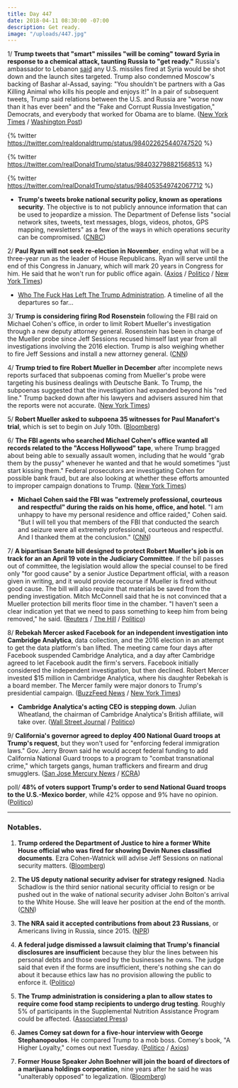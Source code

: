 ```yaml
---
title: Day 447
date: 2018-04-11 08:30:00 -07:00
description: Get ready.
image: "/uploads/447.jpg"
---
```


1/ **Trump tweets that "smart" missiles "will be coming" toward Syria in response to a chemical attack, taunting Russia to "get ready."** Russia's ambassador to Lebanon [said](https://www.nytimes.com/reuters/2018/04/11/world/middleeast/11reuters-mideast-crisis-syria-russia-diplomat.html) any U.S. missiles fired at Syria would be shot down and the launch sites targeted. Trump also condemned Moscow's backing of Bashar al-Assad, saying: "You shouldn't be partners with a Gas Killing Animal who kills his people and enjoys it!" In a pair of subsequent tweets, Trump said relations between the U.S. and Russia are "worse now than it has ever been" and the "Fake and Corrupt Russia Investigation," Democrats, and everybody that worked for Obama are to blame. ([New York Times](https://www.nytimes.com/2018/04/11/world/middleeast/trump-syria-attack.html) / [Washington Post](https://www.washingtonpost.com/politics/trump-says-missiles-will-be-coming-to-syria-taunts-russia-for-vowing-to-block-them/2018/04/11/7dc52fa0-3d7a-11e8-8d53-eba0ed2371cc_story.html))

{% twitter https://twitter.com/realdonaldtrump/status/984022625440747520 %}

{% twitter https://twitter.com/realDonaldTrump/status/984032798821568513 %}

{% twitter https://twitter.com/realDonaldTrump/status/984053549742067712 %}

* **Trump's tweets broke national security policy, known as operations security**. The objective is to not publicly announce information that can be used to jeopardize a mission. The Department of Defense lists "social network sites, tweets, text messages, blogs, videos, photos, GPS mapping, newsletters" as a few of the ways in which operations security can be compromised. ([CNBC](https://www.cnbc.com/2018/04/11/trumps-syria-threat-tweet-violates-national-security-procedures.html))

2/ **Paul Ryan will not seek re-election in November**, ending what will be a three-year run as the leader of House Republicans. Ryan will serve until the end of this Congress in January, which will mark 20 years in Congress for him. He said that he won't run for public office again. ([Axios](https://www.axios.com/paul-ryan-not-running-reelection-retirement-8b5c598b-bcdf-46ca-a7d9-7206c2f3fdb5.html) / [Politico](https://www.politico.com/story/2018/04/11/ryan-to-retire-after-this-year-514543) / [New York Times](https://www.nytimes.com/2018/04/11/us/politics/paul-ryan-speaker.html))

* [Who The Fuck Has Left The Trump Administration](https://talk.whatthefuckjusthappenedtoday.com/t/who-the-fuck-has-left-the-trump-administration/908). A timeline of all the departures so far...

3/ **Trump is considering firing Rod Rosenstein** following the FBI raid on Michael Cohen's office, in order to limit Robert Mueller's investigation through a new deputy attorney general. Rosenstein has been in charge of the Mueller probe since Jeff Sessions recused himself last year from all investigations involving the 2016 election. Trump is also weighing whether to fire Jeff Sessions and install a new attorney general. ([CNN](https://www.cnn.com/2018/04/10/politics/trump-rod-rosenstein-robert-mueller/index.html))

4/ **Trump tried to fire Robert Mueller in December** after incomplete news reports surfaced that subpoenas coming from Mueller's probe were targeting his business dealings with Deutsche Bank. To Trump, the subpoenas suggested that the investigation had expanded beyond his "red line." Trump backed down after his lawyers and advisers assured him that the reports were not accurate. ([New York Times](https://www.nytimes.com/2018/04/10/us/politics/trump-sought-to-fire-mueller-in-december.html))

5/ **Robert Mueller asked to subpoena 35 witnesses for Paul Manafort's trial**, which is set to begin on July 10th. ([Bloomberg](https://www.bloomberg.com/news/articles/2018-04-11/mueller-seeks-subpoenas-for-35-witnesses-for-manafort-trial))

6/ **The FBI agents who searched Michael Cohen's office wanted all records related to the "Access Hollywood" tape**, where Trump bragged about being able to sexually assault women, including that he would "grab them by the pussy" whenever he wanted and that he would sometimes "just start kissing them." Federal prosecutors are investigating Cohen for possible bank fraud, but are also looking at whether these efforts amounted to improper campaign donations to Trump. ([New York Times](https://www.nytimes.com/2018/04/11/us/politics/michael-cohen-trump-access-hollywood.html))

* **Michael Cohen said the FBI was "extremely professional, courteous and respectful" during the raids on his home, office, and hotel**. "I am unhappy to have my personal residence and office raided," Cohen said. "But I will tell you that members of the FBI that conducted the search and seizure were all extremely professional, courteous and respectful. And I thanked them at the conclusion." ([CNN](https://www.cnn.com/2018/04/10/politics/michael-cohen-fbi-raid/index.html))

7/ **A bipartisan Senate bill designed to protect Robert Mueller's job is on track for an an April 19 vote in the Judiciary Committee**. If the bill passes out of committee, the legislation would allow the special counsel to be fired only "for good cause" by a senior Justice Department official, with a reason given in writing, and it would provide recourse if Mueller is fired without good cause. The bill will also require that materials be saved from the pending investigation. Mitch McConnell said that he is not convinced that a Mueller protection bill merits floor time in the chamber. "I haven't seen a clear indication yet that we need to pass something to keep him from being removed," he said. ([Reuters](https://www.reuters.com/article/us-usa-trump-russia/bipartisan-group-of-senators-introduce-proposal-to-protect-mueller-idUSKBN1HI1VA) / [The Hill](http://thehill.com/homenews/senate/382683-senate-panel-moves-to-take-up-bill-protecting-mueller) / [Politico](https://www.politico.com/story/2018/04/11/senate-bill-protect-mueller-514494))

8/ **Rebekah Mercer asked Facebook for an independent investigation into Cambridge Analytica**, data collection, and the 2016 election in an attempt to get the data platform's ban lifted. The meeting came four days after Facebook suspended Cambridge Analytica, and a day after Cambridge agreed to let Facebook audit the firm's servers. Facebook initially considered the independent investigation, but then declined. Robert Mercer invested $15 million in Cambridge Analytica, where his daughter Rebekah is a board member. The Mercer family were major donors to Trump's presidential campaign. ([BuzzFeed News](https://www.buzzfeed.com/josephbernstein/rebekah-mercer-asked-facebook) / [New York Times](https://www.nytimes.com/2018/04/10/us/politics/mercer-family-cambridge-analytica.html))

* **Cambridge Analytica's acting CEO is stepping down**. Julian Wheatland, the chairman of Cambridge Analytica's British affiliate, will take over. ([Wall Street Journal](https://www.wsj.com/articles/cambridge-analytica-ceo-post-goes-to-julian-wheatland-1523474751) / [Politico](https://www.politico.com/story/2018/04/11/cambridge-analytica-ceo-resign-515545))

9/ **California's governor agreed to deploy 400 National Guard troops at Trump's request**, but they won't used for "enforcing federal immigration laws." Gov. Jerry Brown said he would accept federal funding to add California National Guard troops to a program to "combat transnational crime," which targets gangs, human traffickers and firearm and drug smugglers. ([San Jose Mercury News](https://www.mercurynews.com/2018/04/11/california-gov-brown-national-guard-mexico-border/) / [KCRA](http://www.kcra.com/article/californias-governor-agrees-to-deploy-400-national-guard-troops-at-trumps-request/19747526))

poll/ **48% of voters support Trump's order to send National Guard troops to the U.S.-Mexico border**, while 42% oppose and 9% have no opinion. ([Politico](https://www.politico.com/story/2018/04/11/border-mexico-troops-trump-poll-512778))

---

### Notables.

1. **Trump ordered the Department of Justice to hire a former White House official who was fired for showing Devin Nunes classified documents**. Ezra Cohen-Watnick will advise Jeff Sessions on national security matters. ([Bloomberg](https://www.bloomberg.com/news/articles/2018-04-11/sessions-is-said-to-hire-controversial-former-white-house-aide))

2. **The US deputy national security adviser for strategy resigned**. Nadia Schadlow is the third senior national security official to resign or be pushed out in the wake of national security adviser John Bolton's arrival to the White House. She will leave her position at the end of the month. ([CNN](https://www.cnn.com/2018/04/11/politics/nadia-schadlow-resigns/index.html))

3. **The NRA said it accepted contributions from about 23 Russians**, or Americans living in Russia, since 2015. ([NPR](https://www.npr.org/2018/04/11/601534305/nra-in-new-document-acknowledges-more-than-20-russian-linked-contributors))

4. **A federal judge dismissed a lawsuit claiming that Trump's financial disclosures are insufficient** because they blur the lines between his personal debts and those owed by the businesses he owns. The judge said that even if the forms are insufficient, there's nothing she can do about it because ethics law has no provision allowing the public to enforce it. ([Politico](https://www.politico.com/story/2018/04/10/judge-trump-financial-disclosure-513150))

5. **The Trump administration is considering a plan to allow states to require come food stamp recipients to undergo drug testing**. Roughly 5% of participants in the Supplemental Nutrition Assistance Program could be affected. ([Associated Press](https://apnews.com/6f5adff5efeb4f9a9075f76bf9cf5572))

6. **James Comey sat down for a five-hour interview with George Stephanopoulos**. He compared Trump to a mob boss. Comey's book, "A Higher Loyalty," comes out next Tuesday. ([Politico](https://www.politico.com/story/2018/04/11/james-comey-interview-abc-news-514535) / [Axios](https://www.axios.com/preview-of-exclusive-abc-interview-with-james-comey-1523413777-c6002b59-9545-4329-9734-92ffcc70cfef.html))

7. **Former House Speaker John Boehner will join the board of directors of a marijuana holdings corporation**, nine years after he said he was "unalterably opposed" to legalization. ([Bloomberg](https://www.bloomberg.com/news/articles/2018-04-11/ex-speaker-john-boehner-joins-marijuana-firm-s-advisory-board))
